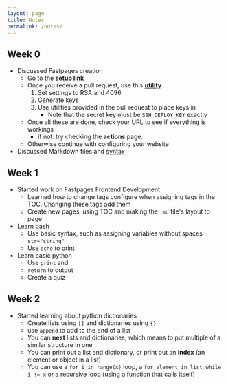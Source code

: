```yaml
---
layout: page
title: Notes
permalink: /notes/
---
```


## Week 0
- Discussed Fastpages creation
    - Go to the **[setup link](https://github.com/fastai/fastpages)**
    - Once you receive a pull request, use this **[utility](https://8gwifi.org/sshfunctions.jsp)**
        1. Set settings to RSA and 4096
        2. Generate keys
        3. Use utilities provided in the pull request to place keys in 
            - Note that the secret key must be ```SSH_DEPLOY_KEY``` exactly
    - Once all these are done, check your URL to see if everything is workings
        - if not: try checking the **actions** page.
    - Otherwise continue with configuring your website
- Discussed Markdown files and [syntax](https://www.markdownguide.org/cheat-sheet/)

## Week 1
- Started work on Fastpages Frontend Development
    - Learned how to change tags configure when assigning tags in the TOC. Changing these tags add them
    - Create new pages, using TOC and making the `.md` file's layout to page 
- Learn bash
    - Use basic syntax, such as assigning variables without spaces `str="string"`
    - Use `echo` to print
- Learn basic python
    - Use `print` and  
    - `return` to output
    - Create a quiz

## Week 2
- Started learning about python dictionaries
    - Create lists using `[]` and dictionaries using `{}`
    - use `append` to add to the end of a list
    - You can **nest** lists and dictionaries, which means to put multiple of a similar structure in one
    - You can print out a list and dictionary, or print out an **index** (an element or object in a list)
    - You can use a `for i in range(x)` loop, a `for element in list`, `while i != x` or a recursive loop (using a function that calls itself)
 